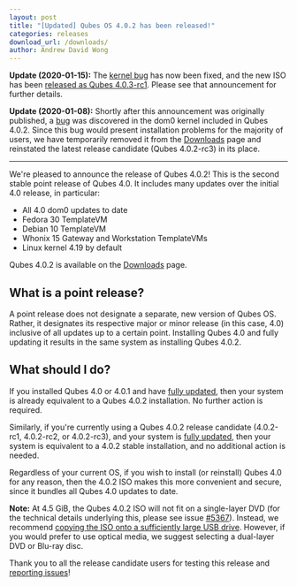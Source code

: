 ```yaml
---
layout: post
title: "[Updated] Qubes OS 4.0.2 has been released!"
categories: releases
download_url: /downloads/
author: Andrew David Wong
---
```


**Update (2020-01-15):** The [kernel bug][#5553] has now been fixed, and
the new ISO has been [released as Qubes 4.0.3-rc1]. Please see that
announcement for further details.

**Update (2020-01-08):** Shortly after this announcement was originally
published, a [bug][#5553] was discovered in the dom0 kernel included in
Qubes 4.0.2. Since this bug would present installation problems for the
majority of users, we have temporarily removed it from the [Downloads]
page and reinstated the latest release candidate (Qubes 4.0.2-rc3) in
its place.

-----

We're pleased to announce the release of Qubes 4.0.2! This is the second
stable point release of Qubes 4.0. It includes many updates over the
initial 4.0 release, in particular:

- All 4.0 dom0 updates to date
- Fedora 30 TemplateVM
- Debian 10 TemplateVM
- Whonix 15 Gateway and Workstation TemplateVMs
- Linux kernel 4.19 by default

Qubes 4.0.2 is available on the [Downloads] page.


What is a point release?
------------------------

A point release does not designate a separate, new version of Qubes OS.
Rather, it designates its respective major or minor release (in this
case, 4.0) inclusive of all updates up to a certain point. Installing
Qubes 4.0 and fully updating it results in the same system as installing
Qubes 4.0.2.


What should I do?
-----------------

If you installed Qubes 4.0 or 4.0.1 and have [fully updated], then
your system is already equivalent to a Qubes 4.0.2 installation. No
further action is required.

Similarly, if you're currently using a Qubes 4.0.2 release candidate
(4.0.2-rc1, 4.0.2-rc2, or 4.0.2-rc3), and your system is [fully
updated], then your system is equivalent to a 4.0.2 stable installation,
and no additional action is needed.

Regardless of your current OS, if you wish to install (or reinstall)
Qubes 4.0 for any reason, then the 4.0.2 ISO makes this more convenient
and secure, since it bundles all Qubes 4.0 updates to date.

**Note:** At 4.5 GiB, the Qubes 4.0.2 ISO will not fit on a
single-layer DVD (for the technical details underlying this, please see
issue [#5367]). Instead, we recommend [copying the ISO onto a
sufficiently large USB drive][copy-iso]. However, if you would prefer to
use optical media, we suggest selecting a dual-layer DVD or Blu-ray disc.

Thank you to all the release candidate users for testing this release
and [reporting issues]!


[Downloads]: /downloads/
[fully updated]: /doc/updating-qubes-os/
[reporting issues]: /doc/reporting-bugs/
[#5367]: https://github.com/QubesOS/qubes-issues/issues/5367
[copy-iso]: /doc/installation-guide/#copying-the-iso-onto-the-installation-medium
[#5553]: https://github.com/QubesOS/qubes-issues/issues/5553
[released as Qubes 4.0.3-rc1]: /news/2020/01/15/qubes-4-0-3-rc1/

